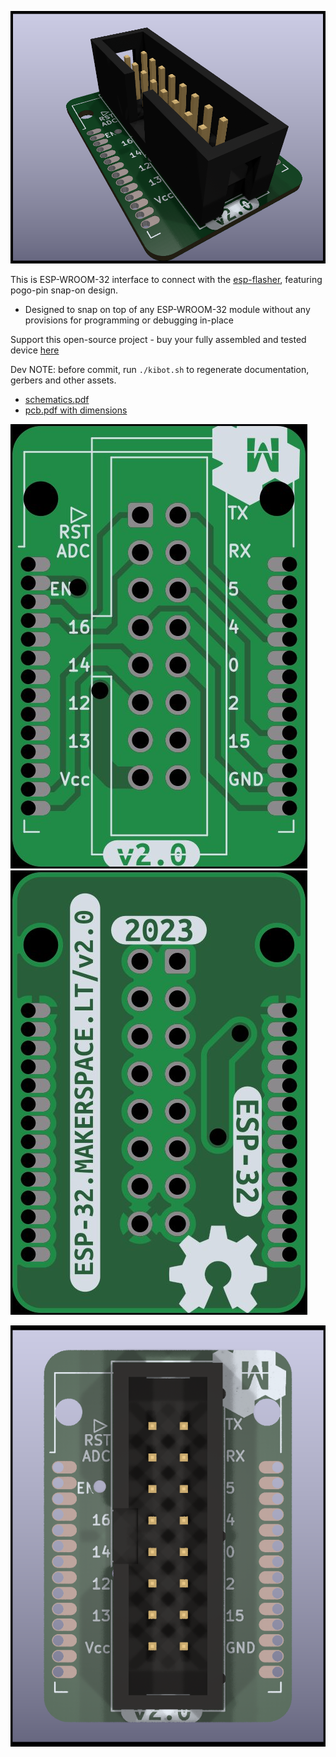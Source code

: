 ![PCB 3d main](gen/img_pcb_3d_main.png)

This is ESP-WROOM-32 interface to connect with the [esp-flasher](http://esp-flasher.makerspace.lt/repo), featuring pogo-pin snap-on design.

* Designed to snap on top of any ESP-WROOM-32 module without any provisions for programming or debugging in-place


Support this open-source project - buy your fully assembled and tested device [here](http://esp-32.makerspace.lt/shop)


Dev NOTE: before commit, run `./kibot.sh` to regenerate documentation, gerbers and other assets.

* [schematics.pdf](gen/schematics.pdf)
* [pcb.pdf with dimensions](gen/pcb.pdf)

![PCB 2d front bare](gen/img_pcb_2d_front_bare.jpg)
![PCB 2d back bare](gen/img_pcb_2d_back_bare.jpg)

![PCB 3d front](gen/img_pcb_3d_front.png)



